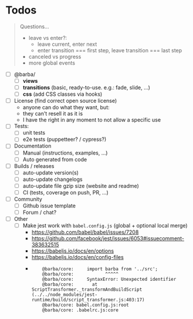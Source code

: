 # Todos

> Questions…
>
> - leave vs enter?:
>   - leave current, enter next
>   - enter transition === first step, leave transition === last step
> - canceled vs progress
> - more global events

- [ ] @barba/
  - [ ] **views**
  - [ ] **transitions** (basic, ready-to-use. e.g.: fade, slide, …)
  - [ ] **css** (add CSS classes via hooks)
- [ ] License (find correct open source license)
  - anyone can do what they want, but:
  - they can't resell it as it is
  - I have the right in any moment to not allow a specific use
- [ ] Tests:
  - [ ] unit tests
  - [ ] e2e tests (puppetteer? / cypress?)
- [ ] Documentation
  - [ ] Manual (instructions, examples, …)
  - [ ] Auto generated from code
- [ ] Builds / releases
  - [ ] auto-update version(s)
  - [ ] auto-update changelogs
  - [ ] auto-update file gzip size (website and readme)
  - [ ] CI (tests, coverage on push, PR, …)
- [ ] Community
  - [ ] Github issue template
  - [ ] Forum / chat?
- [ ] Other
  - [ ] Make jest work with `babel.config.js` (global + optional local merge)
    - https://github.com/babel/babel/issues/7208
    - https://github.com/facebook/jest/issues/6053#issuecomment-383632515
    - https://babeljs.io/docs/en/options
    - https://babeljs.io/docs/en/config-files
    - ```
          @barba/core:     import barba from '../src';
          @barba/core:            ^^^^^
          @barba/core:     SyntaxError: Unexpected identifier
          @barba/core:       at ScriptTransformer._transformAndBuildScript (../../node_modules/jest-runtime/build/script_transformer.js:403:17)
          @barba/core: babel.config.js:root
          @barba/core: .babelrc.js:core
      ```
